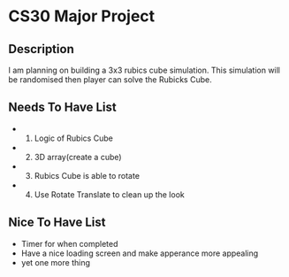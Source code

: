 # CS30 Major Project

## Description
I am planning on building a 3x3 rubics cube simulation. This simulation will be randomised then player can solve the Rubicks Cube.

## Needs To Have List
- 1) Logic of Rubics Cube
- 2) 3D array(create a cube)
- 3) Rubics Cube is able to rotate
- 4) Use Rotate Translate to clean up the look

## Nice To Have List
- Timer for when completed
- Have a nice loading screen and make apperance more appealing
- yet one more thing
